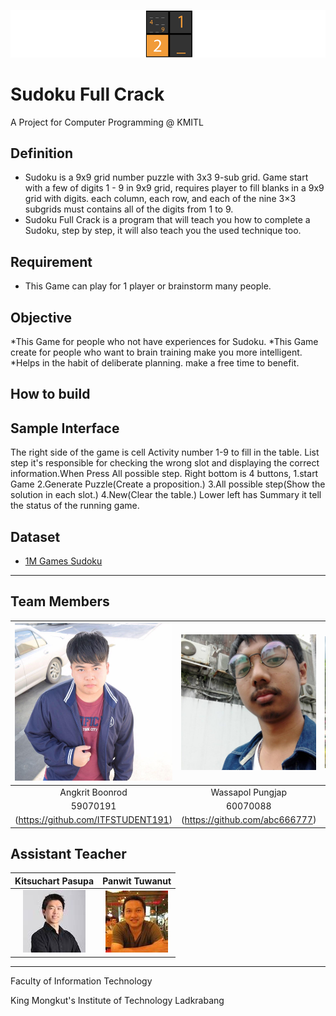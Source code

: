 ﻿![](/src/resource/readmeImg/banner.png)

# Sudoku Full Crack
A Project for Computer Programming @ KMITL

## Definition
* Sudoku is a 9x9 grid number puzzle with 3x3 9-sub grid. Game start with a few of digits 1 - 9 in 9x9 grid,
requires player to fill blanks in a 9x9 grid with digits. each column, each row, and each of the nine 3×3 subgrids must contains all of the digits from 1 to 9.
* Sudoku Full Crack is a program that will teach you how to complete a Sudoku, step by step, it will also teach you the used technique too.

## Requirement 
* This Game can play for 1 player or brainstorm many people.

## Objective
*This Game for people who not have experiences for Sudoku.
*This Game create for people who want to brain training make you more intelligent.
*Helps in the habit of deliberate planning. make a free time to benefit.

## How to build

## Sample Interface
The right side of the game is cell Activity number 1-9 to fill in the table.
List step it's responsible for checking the wrong slot and displaying the correct information.When Press All possible step.
Right bottom is 4 buttons, 
	1.start Game 
	2.Generate Puzzle(Create a proposition.) 
	3.All possible step(Show the solution in each slot.)
	4.New(Clear the table.)
Lower left has Summary it tell the status of the running game.

## Dataset
* [1M Games Sudoku](https://www.kaggle.com/bryanpark/sudoku)

---

## Team Members
|![](/src/resource/readmeImg/pic_59070191.jpg)|![](/src/resource/readmeImg/pic_60070088.jpg)|![](/src/resource/readmeImg/pic_60070099.jpg)|
|:-:|:-:|:-:|
|Angkrit Boonrod|Wassapol Pungjap|Supakit Rodthong|
|59070191|60070088|60070099|
|(https://github.com/ITFSTUDENT191)|(https://github.com/abc666777)|(https://github.com/KurokoChu)


## Assistant Teacher
|Kitsuchart Pasupa|Panwit Tuwanut|
|:-:|:-:|
|![](/src/resource/readmeImg/pic_Oung.png)|![](/src/resource/readmeImg/pic_Panwit.png)|

---

Faculty of Information Technology

King Mongkut's Institute of Technology Ladkrabang
